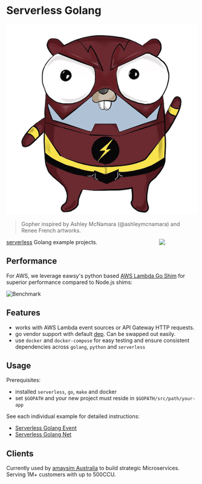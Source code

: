 # Serverless Golang

![alt text](./gopher.jpg "Serverless Golang Gopher")
> Gopher inspired by Ashley McNamara (@ashleymcnamara) and Renee French artworks.

[<img
src="https://rawgit.com/justserverless/awesome-serverless/master/logo_serverless.png"
align="right" width="100">](http://serverless.com)

[serverless](https://serverless.com/) Golang example projects. 

## Performance
For AWS, we leverage eawsy's python based [AWS Lambda Go Shim](https://github.com/eawsy/aws-lambda-go-shim) for superior 
performance compared to Node.js shims:

![Benchmark](https://raw.githubusercontent.com/eawsy/aws-lambda-go-shim/master/asset/bench_1000.png)

## Features
- works with AWS Lambda event sources or API Gateway HTTP requests.
- go vendor support with default [dep](https://github.com/golang/dep). Can be swapped out easily.
- use `docker` and `docker-compose` for easy testing and ensure consistent dependencies across `golang`, `python` and `serverless`

## Usage
Prerequisites:
- installed `serverless`, `go`, `make` and docker
- set `$GOPATH` and your new project must reside in `$GOPATH/src/path/your-app`

See each individual example for detailed instructions:

- [Serverless Golang Event](https://github.com/yunspace/serverless-golang/blob/master/examples/aws-golang-event/)
- [Serverless Golang Net](https://github.com/yunspace/serverless-golang/blob/master/examples/aws-golang-net/)

## Clients
Currently used by [amaysim Australia](https://www.amaysim.com.au/) to build
strategic Microservices. Serving 1M+ customers with up to 500CCU.
